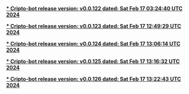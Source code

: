 
**[* Cripto-bot release version: v0.0.122 dated: Sat Feb 17 03:24:40 UTC 2024](https://github.com/terra-rebirth/crypto-bot/releases/tag/v0.0.122)**


**[* Cripto-bot release version: v0.0.123 dated: Sat Feb 17 12:49:29 UTC 2024](https://github.com/terra-rebirth/crypto-bot/releases/tag/v0.0.123)**


**[* Cripto-bot release version: v0.0.124 dated: Sat Feb 17 13:06:14 UTC 2024](https://github.com/terra-rebirth/crypto-bot/releases/tag/v0.0.124)**


**[* Cripto-bot release version: v0.0.125 dated: Sat Feb 17 13:16:32 UTC 2024](https://github.com/terra-rebirth/crypto-bot/releases/tag/v0.0.125)**


**[* Cripto-bot release version: v0.0.126 dated: Sat Feb 17 13:22:43 UTC 2024](https://github.com/terra-rebirth/crypto-bot/releases/tag/v0.0.126)**

